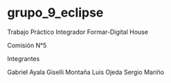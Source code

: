 # grupo_9_eclipse
Trabajo Práctico Integrador Formar-Digital House


Comisión N°5

Integrantes

Gabriel Ayala
Giselli Montaña
Luis Ojeda
Sergio Mariño

